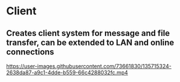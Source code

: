 # Client
## Creates client system for message and file transfer, can be extended to LAN and online connections

https://user-images.githubusercontent.com/73661830/135715324-2638da87-a9c1-4dde-b559-66c4288032fc.mp4
